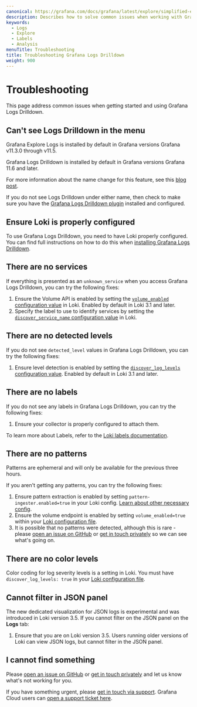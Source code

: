 ```yaml
---
canonical: https://grafana.com/docs/grafana/latest/explore/simplified-exploration/logs/troubleshooting/
description: Describes how to solve common issues when working with Grafana Logs Drilldown.
keywords:
  - Logs
  - Explore
  - Labels
  - Analysis
menuTitle: Troubleshooting
title: Troubleshooting Grafana Logs Drilldown
weight: 900
---
```


# Troubleshooting

This page address common issues when getting started and using Grafana Logs Drilldown.

## Can't see Logs Drilldown in the menu

Grafana Explore Logs is installed by default in Grafana versions Grafana v11.3.0 through v11.5.  

Grafana Logs Drilldown is installed by default in Grafana versions Grafana 11.6 and later.

For more information about the name change for this feature, see this [blog post](https://grafana.com/blog/2025/02/20/grafana-drilldown-apps-the-improved-queryless-experience-formerly-known-as-the-explore-apps/).

If you do not see Logs Drilldown under either name, then check to make sure you have the [Grafana Logs Drilldown plugin](https://grafana.com/grafana/plugins/grafana-lokiexplore-app/) installed and configured.

## Ensure Loki is properly configured

To use Grafana Logs Drilldown, you need to have Loki properly configured. You can find full instructions on how to do this when [installing Grafana Logs Drilldown](https://grafana.com/docs/grafana-cloud/visualizations/simplified-exploration/logs/access/).

## There are no services

If everything is presented as an `unknown_service` when you access Grafana Logs Drilldown, you can try the following fixes:

1. Ensure the Volume API is enabled by setting the [`volume_enabled` configuration value](https://grafana.com/docs/loki/latest/configure/#:~:text=volume_enabled) in Loki. Enabled by default in Loki 3.1 and later.
1. Specify the label to use to identify services by setting the [`discover_service_name` configuration value](https://grafana.com/docs/loki/latest/configure/#:~:text=discover_service_name) in Loki.

## There are no detected levels

If you do not see `detected_level` values in Grafana Logs Drilldown, you can try the following fixes:

1. Ensure level detection is enabled by setting the [`discover_log_levels` configuration value](https://grafana.com/docs/loki/latest/configure/#:~:text=discover_log_levels). Enabled by default in Loki 3.1 and later.

## There are no labels

If you do not see any labels in Grafana Logs Drilldown, you can try the following fixes:

1. Ensure your collector is properly configured to attach them.

To learn more about Labels, refer to the [Loki labels documentation](https://grafana.com/docs/loki/latest/get-started/labels/).

## There are no patterns

Patterns are ephemeral and will only be available for the previous three hours.  

If you aren't getting any patterns, you can try the following fixes:

1. Ensure pattern extraction is enabled by setting `pattern-ingester.enabled=true` in your Loki config. [Learn about other necessary config](https://grafana.com/docs/grafana-cloud/visualizations/simplified-exploration/logs/access/).
1. Ensure the volume endpoint is enabled by setting `volume_enabled=true` within your [Loki configuration file](https://grafana.com/docs/loki/latest/configure/#limits_config).
1. It is possible that no patterns were detected, although this is rare - please [open an issue on GitHub](https://github.com/grafana/explore-logs/issues/new) or [get in touch privately](https://forms.gle/1sYWCTPvD72T1dPH9) so we can see what's going on.

## There are no color levels

Color coding for log severity levels is a setting in Loki. You must have `discover_log_levels: true` in your [Loki configuration file](https://grafana.com/docs/loki/latest/configure/#limits_config).

## Cannot filter in JSON panel

The new dedicated visualization for JSON logs is experimental and was introduced in Loki version 3.5. If you cannot filter on the JSON panel on the **Logs** tab:

1. Ensure that you are on Loki version 3.5. Users running older versions of Loki can view JSON logs, but cannot filter in the JSON panel.

## I cannot find something

Please [open an issue on GitHub](https://github.com/grafana/explore-logs/issues/new) or [get in touch privately](https://forms.gle/1sYWCTPvD72T1dPH9) and let us know what's not working for you.

If you have something urgent, please [get in touch via support](https://grafana.com/help/). Grafana Cloud users can [open a support ticket here](https://grafana.com/profile/org#support).
